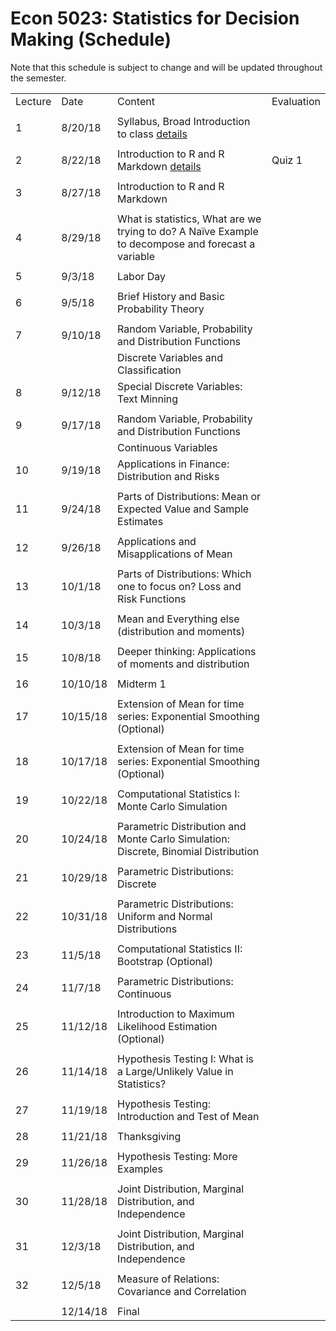 
# Econ 5023: Statistics for Decision Making (Schedule)

Note that this schedule is subject to change and will be updated throughout the semester. 


|         |          |                                                                                                    |            | 
|---------|----------|----------------------------------------------------------------------------------------------------|------------| 
| Lecture | Date     | Content                                                                                            | Evaluation | 
|         |          |                                                                                                    |            | 
| 1       | 8/20/18  | Syllabus, Broad Introduction to class [details](summary/lecture-firstday.md)                       |            | 
|         |          |                                                                                                    |            | 
| 2       | 8/22/18  | Introduction to R and R Markdown  [details](summary/lecture-intro_to_R.md)                         | Quiz 1     | 
|         |          |                                                                                                    |            | 
| 3       | 8/27/18  | Introduction to R and R Markdown                                                                   |            | 
|         |          |                                                                                                    |            | 
| 4       | 8/29/18  | What is statistics, What are we trying to do? A Naïve Example to decompose and forecast a variable |            | 
|         |          |                                                                                                    |            | 
| 5       | 9/3/18   | Labor Day                                                                                          |            | 
|         |          |                                                                                                    |            | 
| 6       | 9/5/18   | Brief History and Basic Probability Theory                                                         |            | 
|         |          |                                                                                                    |            | 
| 7       | 9/10/18  | Random Variable, Probability and Distribution Functions                                            |            | 
|         |          | Discrete Variables and Classification                                                              |            | 
| 8       | 9/12/18  | Special Discrete Variables: Text Minning                                                           |            | 
|         |          |                                                                                                    |            | 
| 9       | 9/17/18  | Random Variable, Probability and Distribution Functions                                            |            | 
|         |          | Continuous Variables                                                                               |            | 
| 10      | 9/19/18  | Applications in Finance: Distribution and Risks                                                    |            | 
|         |          |                                                                                                    |            | 
| 11      | 9/24/18  | Parts of Distributions: Mean or Expected Value and Sample Estimates                                |            | 
|         |          |                                                                                                    |            | 
| 12      | 9/26/18  | Applications and Misapplications of Mean                                                           |            | 
|         |          |                                                                                                    |            | 
| 13      | 10/1/18  | Parts of Distributions: Which one to focus on? Loss and Risk Functions                             |            | 
|         |          |                                                                                                    |            | 
| 14      | 10/3/18  | Mean and Everything else (distribution and moments)                                                |            | 
|         |          |                                                                                                    |            | 
| 15      | 10/8/18  | Deeper thinking: Applications of moments and distribution                                          |            | 
|         |          |                                                                                                    |            | 
| 16      | 10/10/18 | Midterm 1                                                                                          |            | 
|         |          |                                                                                                    |            | 
| 17      | 10/15/18 | Extension of Mean for time series: Exponential Smoothing (Optional)                                |            | 
|         |          |                                                                                                    |            | 
| 18      | 10/17/18 | Extension of Mean for time series: Exponential Smoothing (Optional)                                |            | 
|         |          |                                                                                                    |            | 
| 19      | 10/22/18 | Computational Statistics I: Monte Carlo Simulation                                                 |            | 
|         |          |                                                                                                    |            | 
| 20      | 10/24/18 | Parametric Distribution and Monte Carlo Simulation: Discrete, Binomial Distribution                |            | 
|         |          |                                                                                                    |            | 
| 21      | 10/29/18 | Parametric Distributions: Discrete                                                                 |            | 
|         |          |                                                                                                    |            | 
| 22      | 10/31/18 | Parametric Distributions: Uniform and Normal Distributions                                         |            | 
|         |          |                                                                                                    |            | 
| 23      | 11/5/18  | Computational Statistics II: Bootstrap (Optional)                                                  |            | 
|         |          |                                                                                                    |            | 
| 24      | 11/7/18  | Parametric Distributions: Continuous                                                               |            | 
|         |          |                                                                                                    |            | 
| 25      | 11/12/18 | Introduction to Maximum Likelihood Estimation (Optional)                                           |            | 
|         |          |                                                                                                    |            | 
| 26      | 11/14/18 | Hypothesis Testing I: What is a Large/Unlikely Value in Statistics?                                |            | 
|         |          |                                                                                                    |            | 
| 27      | 11/19/18 | Hypothesis Testing: Introduction and Test of Mean                                                  |            | 
|         |          |                                                                                                    |            | 
| 28      | 11/21/18 | Thanksgiving                                                                                       |            | 
|         |          |                                                                                                    |            | 
| 29      | 11/26/18 | Hypothesis Testing: More Examples                                                                  |            | 
|         |          |                                                                                                    |            | 
| 30      | 11/28/18 | Joint Distribution, Marginal Distribution, and Independence                                        |            | 
|         |          |                                                                                                    |            | 
| 31      | 12/3/18  | Joint Distribution, Marginal Distribution, and Independence                                        |            | 
|         |          |                                                                                                    |            | 
| 32      | 12/5/18  | Measure of Relations: Covariance and Correlation                                                   |            | 
|         |          |                                                                                                    |            | 
|         | 12/14/18 | Final                                                                                              |            | 
